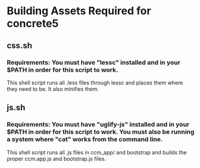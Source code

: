 # Building Assets Required for concrete5

## css.sh

### Requirements: You must have "lessc" installed and in your $PATH in order for this script to work. 

This shell script runs all .less files through lessc and places them where they need to be. It also minifies them.

## js.sh

### Requirements: You must have "uglify-js" installed and in your $PATH in order for this script to work. You must also be running a system where "cat" works from the command line.

This shell script runs all .js files in ccm_app/ and bootstrap and builds the proper ccm.app.js and bootstrap.js files.